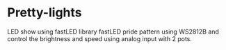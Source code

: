 # Pretty-lights
LED show using fastLED library 
fastLED pride pattern using WS2812B and control the brightness and speed using analog input with 2 pots.
